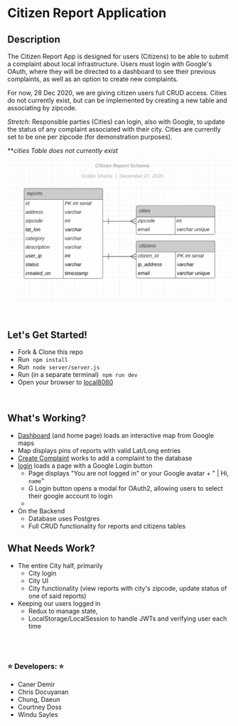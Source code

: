 # Citizen Report Application

## Description
The Citizen Report App is designed for users (Citizens) to be able to submit a complaint about local infrastructure.  Users must login with Google's OAuth, where they will be directed to a dashboard to see their previous complaints, as well as an option to create new complaints.

For now, 28 Dec 2020, we are giving citizen users full CRUD access.  Cities do not currently exist, but can be implemented by creating a new table and associating by zipcode.  

*Stretch:*
Responsible parties (Cities) can login, also with Google, to update the status of any complaint associated with their city.  Cities are currently set to be one per zipcode (for demonstration purposes).

***cities Table does not currently exist*
![Citizen Database Schema](./server/images/citizenschema.jpg)

<br />

## Let's Get Started!
* Fork & Clone this repo
* Run &nbsp;`npm install`
* Run &nbsp;`node server/server.js`
* Run (in a separate terminal) &nbsp;`npm run dev`
* Open your browser to [local8080](http://localhost:8080)

<br />

## What's Working?
* [Dashboard](http://localhost:8080/dashboard) (and home page) loads an interactive map from Google maps
* Map displays pins of reports with valid Lat/Long entries
* [Create Complaint](http://localhost:8080/createComplaint) works to add a complaint to the database
* [login](http://localhost:8080/login) loads a page with a Google Login button
  * Page displays "You are not logged in" or your Google avatar + " | Hi, `name`"
  * G Login button opens a modal for OAuth2, allowing users to select their google account to login
  * 
* On the Backend
  * Database uses Postgres
  * Full CRUD functionality for reports and citizens tables


## What Needs Work?
* The entire City half, primarily
  * City login
  * City UI
  * City functionality (view reports with city's zipcode, update status of one of said reports)
* Keeping our users logged in
  * Redux to manage state,
  * LocalStorage/LocalSession to handle JWTs and verifying user each time

<br />
<br />

### ⭐ Developers: ⭐
  * Caner Demir
  * Chris Docuyanan
  * Chung, Daeun
  * Courtney Doss
  * Windu Sayles